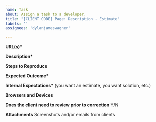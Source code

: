 ```yaml
---
name: Task
about: Assign a task to a developer.
title: "[CLIENT CODE] Page: Description - Estimate"
labels: ''
assignees: 'dylanjameswagner'

---
```


**URL(s)\***

**Description\***

**Steps to Reproduce**

**Expected Outcome\***

**Internal Expectations\*** (you want an estimate, you want solution, etc.) 

**Browsers and Devices**

**Does the client need to review prior to correction** Y/N

**Attachments** Screenshots and/or emails from clients

